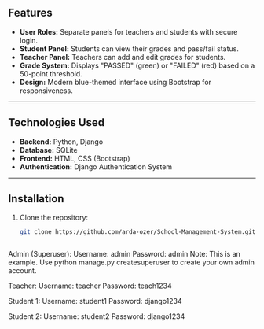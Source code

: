 ## Features
- **User Roles:** Separate panels for teachers and students with secure login.
- **Student Panel:** Students can view their grades and pass/fail status.
- **Teacher Panel:** Teachers can add and edit grades for students.
- **Grade System:** Displays "PASSED" (green) or "FAILED" (red) based on a 50-point threshold.
- **Design:** Modern blue-themed interface using Bootstrap for responsiveness.

---

## Technologies Used
- **Backend:** Python, Django
- **Database:** SQLite
- **Frontend:** HTML, CSS (Bootstrap)
- **Authentication:** Django Authentication System

---

## Installation
1. Clone the repository:
   ```bash
   git clone https://github.com/arda-ozer/School-Management-System.git



Admin (Superuser):
Username: admin
Password: admin
Note: This is an example. Use python manage.py createsuperuser to create your own admin account.

Teacher:
Username: teacher
Password: teach1234

Student 1:
Username: student1
Password: django1234

Student 2:
Username: student2
Password: django1234